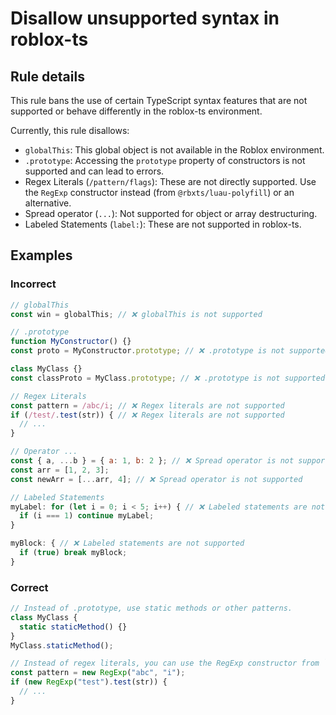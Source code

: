 # Disallow unsupported syntax in roblox-ts

<!-- end auto-generated rule header -->
<!-- Do not manually modify this header. Run: `npm run eslint-docs` -->

## Rule details

This rule bans the use of certain TypeScript syntax features that are not supported or behave differently in the roblox-ts environment.

Currently, this rule disallows:

-   `globalThis`: This global object is not available in the Roblox environment.
-   `.prototype`: Accessing the `prototype` property of constructors is not supported and can lead to errors.
-   Regex Literals (`/pattern/flags`): These are not directly supported. Use the
    `RegExp` constructor instead (from `@rbxts/luau-polyfill`) or an alternative.
-   Spread operator (`...`): Not supported for object or array destructuring.
-   Labeled Statements (`label:`): These are not supported in roblox-ts.

## Examples

### Incorrect

```js
// globalThis
const win = globalThis; // ❌ globalThis is not supported

// .prototype
function MyConstructor() {}
const proto = MyConstructor.prototype; // ❌ .prototype is not supported

class MyClass {}
const classProto = MyClass.prototype; // ❌ .prototype is not supported

// Regex Literals
const pattern = /abc/i; // ❌ Regex literals are not supported
if (/test/.test(str)) { // ❌ Regex literals are not supported
  // ...
}

// Operator ...
const { a, ...b } = { a: 1, b: 2 }; // ❌ Spread operator is not supported
const arr = [1, 2, 3];
const newArr = [...arr, 4]; // ❌ Spread operator is not supported

// Labeled Statements
myLabel: for (let i = 0; i < 5; i++) { // ❌ Labeled statements are not supported
  if (i === 1) continue myLabel;
}

myBlock: { // ❌ Labeled statements are not supported
  if (true) break myBlock;
}
```

### Correct

```js
// Instead of .prototype, use static methods or other patterns.
class MyClass {
  static staticMethod() {}
}
MyClass.staticMethod();

// Instead of regex literals, you can use the RegExp constructor from `@rbxts/luau-polyfill`.
const pattern = new RegExp("abc", "i");
if (new RegExp("test").test(str)) {
  // ...
}
```

